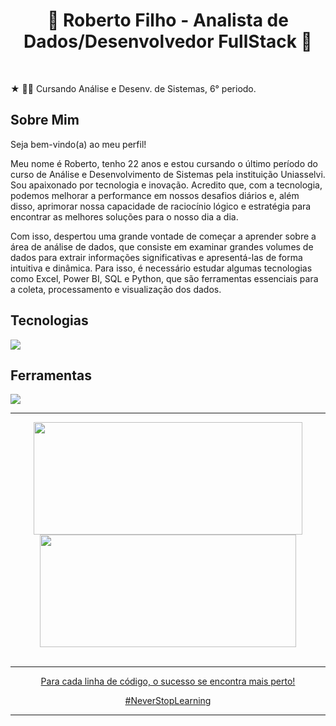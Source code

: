 <h1 align="center" display="inline">🚀 Roberto Filho - Analista de Dados/Desenvolvedor FullStack 🚀</h1>

<br/>
<p> ★ 👨‍🎓 Cursando Análise e Desenv. de Sistemas, 6° periodo. </p>

## Sobre Mim

Seja bem-vindo(a) ao meu perfil!

Meu nome é Roberto, tenho 22 anos e estou cursando o último período do curso de Análise e Desenvolvimento de Sistemas pela instituição Uniasselvi. Sou apaixonado por tecnologia e inovação. Acredito que, com a tecnologia, podemos melhorar a performance em nossos desafios diários e, além disso, aprimorar nossa capacidade de raciocínio lógico e estratégia para encontrar as melhores soluções para o nosso dia a dia.

Com isso, despertou uma grande vontade de começar a aprender sobre a área de análise de dados, que consiste em examinar grandes volumes de dados para extrair informações significativas e apresentá-las de forma intuitiva e dinâmica. Para isso, é necessário estudar algumas tecnologias como Excel, Power BI, SQL e Python, que são ferramentas essenciais para a coleta, processamento e visualização dos dados.

## Tecnologias

<p align="left">
  <a href="https://skillicons.dev">
    <img src="https://skillicons.dev/icons?i=html,css,tailwind,js,react,next,nodejs,nest,python" />
  </a>
</p>

## Ferramentas

<p align="left">
  <a href="https://skillicons.dev">
    <img src="https://skillicons.dev/icons?i=vscode,figma,github,vite,docker" />
  </a>
</p>

----

<div align="center" display="inline">
  <a href="https://github.com/eurcvf">
  <img height="180em" src="https://github-readme-stats.vercel.app/api?username=eurcvf&show_icons=true&theme=holi&include_all_commits=true&hide_border=true" width="430px"/>
  <img height="180em" src="https://github-readme-stats.vercel.app/api/top-langs/?username=eurcvf&layout=compact&langs_count=8&theme=holi&hide_border=true" width="410px"/>
</div>

<br />

----

<div align="center">
  <p>Para cada linha de código, o sucesso se encontra mais perto!</p>
  <p>#NeverStopLearning</p>
</div>

----


